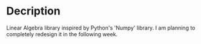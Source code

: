 # Decription

Linear Algebra library inspired by Python's 'Numpy' library. I am planning to completely redesign it in the following week.
